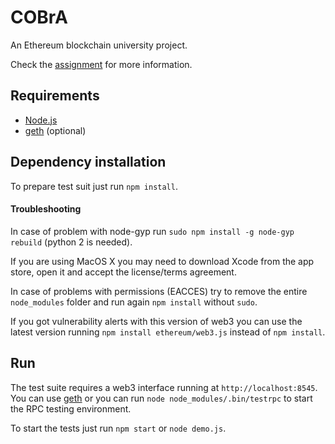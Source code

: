 # COBrA
An Ethereum blockchain university project.

Check the [assignment](docs/COBrA_Assignment.pdf) for more information.

## Requirements
- [Node.js](https://nodejs.org/it/download/)
- [geth](https://geth.ethereum.org/downloads/) (optional)

## Dependency installation
To prepare test suit just run `npm install`.

#### Troubleshooting
In case of problem with node-gyp run `sudo npm install -g node-gyp rebuild` (python 2 is needed).

If you are using MacOS X you may need to download Xcode from the app store, open it and accept the license/terms
agreement.

In case of problems with permissions (EACCES) try to remove the entire `node_modules` folder and run again `npm install`
without `sudo`.

If you got vulnerability alerts with this version of web3 you can use the latest version running
`npm install ethereum/web3.js` instead of `npm install`.

## Run
The test suite requires a web3 interface running at `http://localhost:8545`.
You can use [geth](https://github.com/ethereum/go-ethereum/wiki/geth) or you can run `node node_modules/.bin/testrpc`
to start the RPC testing environment.  

To start the tests just run `npm start` or `node demo.js`.